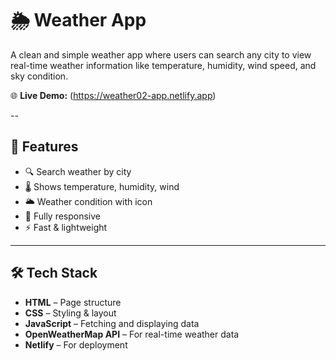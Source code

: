 # 🌦️ Weather App

A clean and simple weather app where users can search any city to view real-time weather information like temperature, humidity, wind speed, and sky condition.

🌐 **Live Demo:** (https://weather02-app.netlify.app)

--

## 🚀 Features

- 🔍 Search weather by city
- 🌡️ Shows temperature, humidity, wind
- 🌥️ Weather condition with icon
- 📱 Fully responsive
- ⚡ Fast & lightweight

---
## 🛠️ Tech Stack

- **HTML** – Page structure  
- **CSS** – Styling & layout  
- **JavaScript** – Fetching and displaying data  
- **OpenWeatherMap API** – For real-time weather data  
- **Netlify** – For deployment

